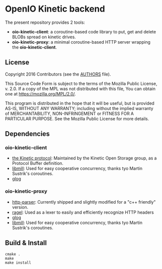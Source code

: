# OpenIO Kinetic backend

The present repository provides 2 tools:

* **oio-kinetic-client**: a coroutine-based code library to put, get and
  delete BLOBs spread on kinetic drives.
* **oio-kinetic-proxy**: a minimal coroutine-based HTTP server wrapping
  the **oio-kinetic-client**.  

## License

Copyright 2016 Contributors (see the [AUTHORS](./AUTHORS) file). 

This Source Code Form is subject to the terms of the Mozilla Public
License, v. 2.0. If a copy of the MPL was not distributed with this
file, You can obtain one at https://mozilla.org/MPL/2.0/.

This program is distributed in the hope that it will be useful, but is
provided AS-IS, WITHOUT ANY WARRANTY; including without the implied
warranty of MERCHANTABILITY, NON-INFRINGEMENT or FITNESS FOR A
PARTICULAR PURPOSE. See the Mozilla Public License for more details.


## Dependencies

### oio-kinetic-client

* [the Kinetic protocol](https://github.com/Kinetic/kinetic-protocol): Maintained by the Kinetic Open Storage group, as a Protocol Buffer definition.
* [libmill](https://github.com/sustrik/libmill): Used for easy cooperative concurrency, thanks tyo Martin Sustrik's coroutines.
* [glog](https://github.com/google/glog)

### oio-kinetic-proxy

* [http-parser](https://github.com/nodejs/http-parser): Currently shipped and slightly modified for a "c++ friendly" version.
* [ragel](https://github.com/colmnet/ragel): Used as a lexer to easily and efficiently recognize HTTP headers 
* [glog](https://github.com/google/glog)
* [libmill](https://github.com/sustrik/libmill): Used for easy cooperative concurrency, thanks tyo Martin Sustrik's coroutines.

Build & Install
---------------

    cmake .
    make
    make install

